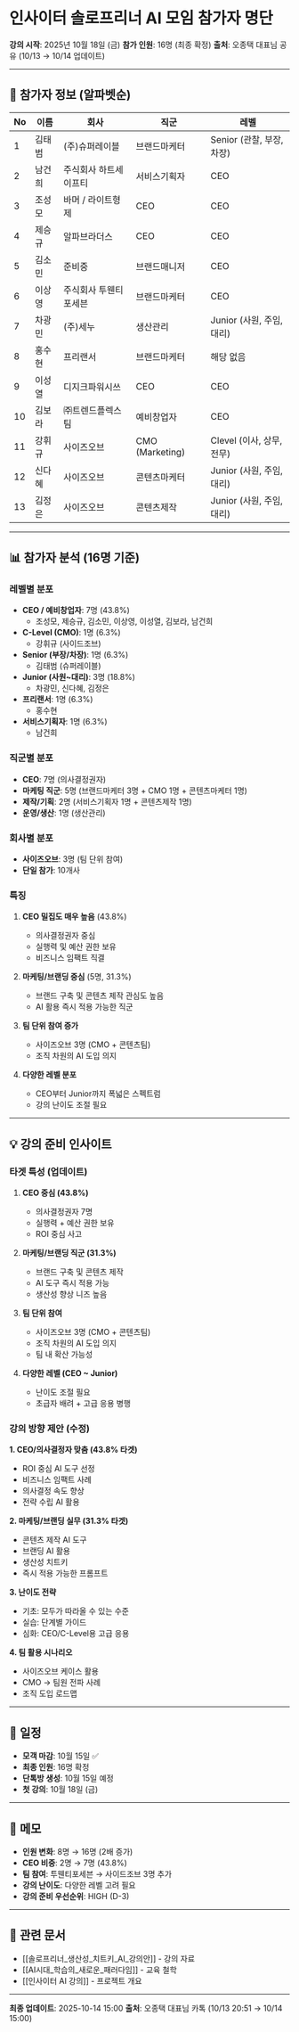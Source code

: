 # 인사이터 솔로프리너 AI 모임 참가자 명단

**강의 시작**: 2025년 10월 18일 (금)
**참가 인원**: 16명 (최종 확정)
**출처**: 오종택 대표님 공유 (10/13 → 10/14 업데이트)

---

## 👥 참가자 정보 (알파벳순)

| No | 이름 | 회사 | 직군 | 레벨 |
|----|------|------|------|------|
| 1 | 김태범 | (주)슈퍼레이블 | 브랜드마케터 | Senior (관찰, 부장, 차장) |
| 2 | 남건희 | 주식회사 하트세이프티 | 서비스기획자 | CEO |
| 3 | 조성모 | 바머 / 라이트형제 | CEO | CEO |
| 4 | 제승규 | 알파브라더스 | CEO | CEO |
| 5 | 김소민 | 준비중 | 브랜드매니저 | CEO |
| 6 | 이상영 | 주식회사 투웬티포세븐 | 브랜드마케터 | CEO |
| 7 | 차광민 | (주)세누 | 생산관리 | Junior (사원, 주임, 대리) |
| 8 | 홍수현 | 프리랜서 | 브랜드마케터 | 해당 없음 |
| 9 | 이성열 | 디지크파워시쓰 | CEO | CEO |
| 10 | 김보라 | ㈜트렌드플렉스팀 | 예비창업자 | CEO |
| 11 | 강휘규 | 사이즈오브 | CMO (Marketing) | Clevel (이사, 상무, 전무) |
| 12 | 신다혜 | 사이즈오브 | 콘텐츠마케터 | Junior (사원, 주임, 대리) |
| 13 | 김정은 | 사이즈오브 | 콘텐츠제작 | Junior (사원, 주임, 대리) |

---

## 📊 참가자 분석 (16명 기준)

### 레벨별 분포
- **CEO / 예비창업자**: 7명 (43.8%)
  - 조성모, 제승규, 김소민, 이상영, 이성열, 김보라, 남건희
- **C-Level (CMO)**: 1명 (6.3%)
  - 강휘규 (사이드조브)
- **Senior (부장/차장)**: 1명 (6.3%)
  - 김태범 (슈퍼레이블)
- **Junior (사원~대리)**: 3명 (18.8%)
  - 차광민, 신다혜, 김정은
- **프리랜서**: 1명 (6.3%)
  - 홍수현
- **서비스기획자**: 1명 (6.3%)
  - 남건희

### 직군별 분포
- **CEO**: 7명 (의사결정권자)
- **마케팅 직군**: 5명 (브랜드마케터 3명 + CMO 1명 + 콘텐츠마케터 1명)
- **제작/기획**: 2명 (서비스기획자 1명 + 콘텐츠제작 1명)
- **운영/생산**: 1명 (생산관리)

### 회사별 분포
- **사이즈오브**: 3명 (팀 단위 참여)
- **단일 참가**: 10개사

### 특징
1. **CEO 밀집도 매우 높음** (43.8%)
   - 의사결정권자 중심
   - 실행력 및 예산 권한 보유
   - 비즈니스 임팩트 직결

2. **마케팅/브랜딩 중심** (5명, 31.3%)
   - 브랜드 구축 및 콘텐츠 제작 관심도 높음
   - AI 활용 즉시 적용 가능한 직군

3. **팀 단위 참여 증가**
   - 사이즈오브 3명 (CMO + 콘텐츠팀)
   - 조직 차원의 AI 도입 의지

4. **다양한 레벨 분포**
   - CEO부터 Junior까지 폭넓은 스펙트럼
   - 강의 난이도 조절 필요

---

## 💡 강의 준비 인사이트

### 타겟 특성 (업데이트)
1. **CEO 중심 (43.8%)**
   - 의사결정권자 7명
   - 실행력 + 예산 권한 보유
   - ROI 중심 사고

2. **마케팅/브랜딩 직군 (31.3%)**
   - 브랜드 구축 및 콘텐츠 제작
   - AI 도구 즉시 적용 가능
   - 생산성 향상 니즈 높음

3. **팀 단위 참여**
   - 사이즈오브 3명 (CMO + 콘텐츠팀)
   - 조직 차원의 AI 도입 의지
   - 팀 내 확산 가능성

4. **다양한 레벨 (CEO ~ Junior)**
   - 난이도 조절 필요
   - 초급자 배려 + 고급 응용 병행

### 강의 방향 제안 (수정)

**1. CEO/의사결정자 맞춤 (43.8% 타겟)**
- ROI 중심 AI 도구 선정
- 비즈니스 임팩트 사례
- 의사결정 속도 향상
- 전략 수립 AI 활용

**2. 마케팅/브랜딩 실무 (31.3% 타겟)**
- 콘텐츠 제작 AI 도구
- 브랜딩 AI 활용
- 생산성 치트키
- 즉시 적용 가능한 프롬프트

**3. 난이도 전략**
- 기초: 모두가 따라올 수 있는 수준
- 실습: 단계별 가이드
- 심화: CEO/C-Level용 고급 응용

**4. 팀 활용 시나리오**
- 사이즈오브 케이스 활용
- CMO → 팀원 전파 사례
- 조직 도입 로드맵

---

## 📅 일정

- **모객 마감**: 10월 15일 ✅
- **최종 인원**: 16명 확정
- **단톡방 생성**: 10월 15일 예정
- **첫 강의**: 10월 18일 (금)

---

## 📝 메모

- **인원 변화**: 8명 → 16명 (2배 증가)
- **CEO 비중**: 2명 → 7명 (43.8%)
- **팀 참여**: 투웬티포세븐 → 사이드조브 3명 추가
- **강의 난이도**: 다양한 레벨 고려 필요
- **강의 준비 우선순위**: HIGH (D-3)

---

## 🔗 관련 문서

- [[솔로프리너_생산성_치트키_AI_강의안]] - 강의 자료
- [[AI시대_학습의_새로운_패러다임]] - 교육 철학
- [[인사이터 AI 강의]] - 프로젝트 개요

---

**최종 업데이트**: 2025-10-14 15:00
**출처**: 오종택 대표님 카톡 (10/13 20:51 → 10/14 15:00)
